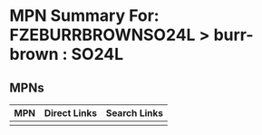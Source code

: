 



# MPN Summary For: FZEBURRBROWNSO24L > burr-brown : SO24L

## MPNs
  

|MPN|Direct Links|Search Links|
| :--- | :--- | :--- |
||||
